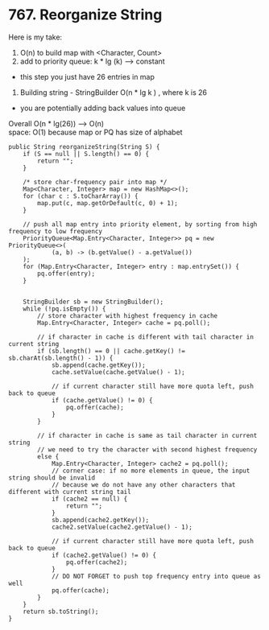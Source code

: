 # 767. Reorganize String

Here is my take:

1. O(n) to build map with \<Character, Count>
2. add to priority queue: k \* lg (k) --> constant

* this step you just have 26 entries in map

1. Building string - StringBuilder O(n \* lg k ) , where k is 26

* you are potentially adding back values into queue

Overall O(n \* lg(26)) --> O(n)\
space: O(1) because map or PQ has size of alphabet

```
public String reorganizeString(String S) {
    if (S == null || S.length() == 0) {
        return "";
    }

    /* store char-frequency pair into map */
    Map<Character, Integer> map = new HashMap<>();
    for (char c : S.toCharArray()) {
        map.put(c, map.getOrDefault(c, 0) + 1);
    }

    // push all map entry into priority element, by sorting from high frequency to low frequency
    PriorityQueue<Map.Entry<Character, Integer>> pq = new PriorityQueue<>(
            (a, b) -> (b.getValue() - a.getValue())
    );
    for (Map.Entry<Character, Integer> entry : map.entrySet()) {
        pq.offer(entry);
    }


    StringBuilder sb = new StringBuilder();
    while (!pq.isEmpty()) {
        // store character with highest frequency in cache
        Map.Entry<Character, Integer> cache = pq.poll();

        // if character in cache is different with tail character in current string
        if (sb.length() == 0 || cache.getKey() != sb.charAt(sb.length() - 1)) {
            sb.append(cache.getKey());
            cache.setValue(cache.getValue() - 1);

            // if current character still have more quota left, push back to queue
            if (cache.getValue() != 0) {
                pq.offer(cache);
            }
        }

        // if character in cache is same as tail character in current string
        // we need to try the character with second highest frequency
        else {
            Map.Entry<Character, Integer> cache2 = pq.poll();
            // corner case: if no more elements in queue, the input string should be invalid
            // because we do not have any other characters that different with current string tail
            if (cache2 == null) {
                return "";
            }
            sb.append(cache2.getKey());
            cache2.setValue(cache2.getValue() - 1);
            
            // if current character still have more quota left, push back to queue
            if (cache2.getValue() != 0) {
                pq.offer(cache2);
            }
            // DO NOT FORGET to push top frequency entry into queue as well
            pq.offer(cache);
        }
    }
    return sb.toString();
}
```
